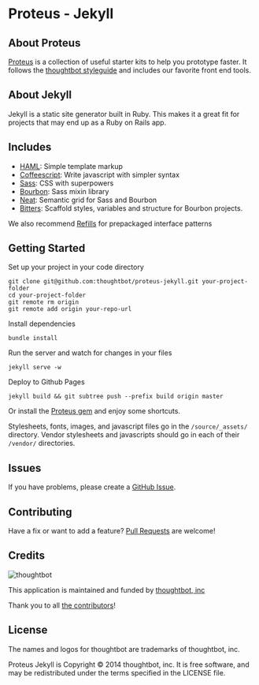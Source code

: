 # Proteus - Jekyll

## About Proteus
[Proteus](http://github.com/thoughtbot/proteus) is a collection of useful
starter kits to help you prototype faster. It follows the
[thoughtbot styleguide](https://github.com/thoughtbot/guides) and includes our
favorite front end tools.

About Jekyll
---------------
Jekyll is a static site generator built in Ruby. This makes it a great fit
for projects that may end up as a Ruby on Rails app.

Includes
--------
* [HAML](http://haml.info):
  Simple template markup
* [Coffeescript](http://coffeescript.org):
  Write javascript with simpler syntax
* [Sass](http://sass-lang.com):
  CSS with superpowers
* [Bourbon](http://bourbon.io):
  Sass mixin library
* [Neat](http://neat.bourbon.io):
  Semantic grid for Sass and Bourbon
* [Bitters](http://bitters.bourbon.io):
  Scaffold styles, variables and structure for Bourbon projects.

We also recommend [Refills](http://refills.bourbon.io/) for prepackaged interface patterns

Getting Started
---------------
Set up your project in your code directory
```
git clone git@github.com:thoughtbot/proteus-jekyll.git your-project-folder
cd your-project-folder
git remote rm origin
git remote add origin your-repo-url
```

Install dependencies
```
bundle install
```

Run the server and watch for changes in your files
```
jekyll serve -w
```

Deploy to Github Pages
```
jekyll build && git subtree push --prefix build origin master
```

Or install the [Proteus gem](https://github.com/thoughtbot/proteus) and enjoy some shortcuts. 

Stylesheets, fonts, images, and javascript files go in the `/source/_assets/` directory.
Vendor stylesheets and javascripts should go in each of their `/vendor/` directories.

Issues
------

If you have problems, please create a
[GitHub Issue](https://github.com/thoughtbot/proteus-jekyll/issues).

Contributing
------------

Have a fix or want to add a feature?
[Pull Requests](https://github.com/thoughtbot/proteus-jekyll/pulls) are welcome!


Credits
-------

![thoughtbot](http://thoughtbot.com/logo.png)

This application is maintained and funded by [thoughtbot, inc](http://thoughtbot.com/community)

Thank you to all [the contributors](https://github.com/thoughtbot/proteus-jekyll/contributors)!

License
-------

The names and logos for thoughtbot are trademarks of thoughtbot, inc.

Proteus Jekyll is Copyright © 2014 thoughtbot, inc. It is free software, and may be
redistributed under the terms specified in the LICENSE file.
